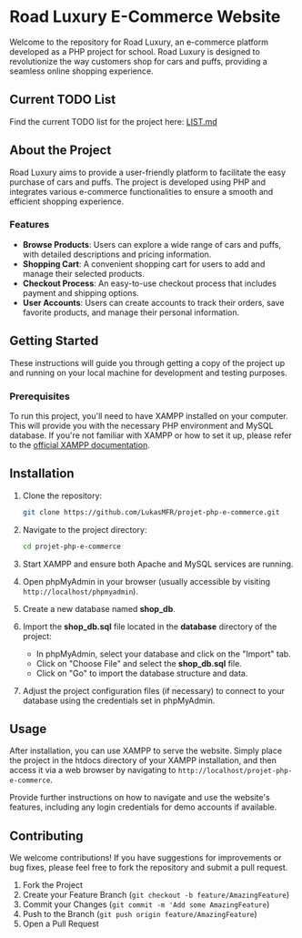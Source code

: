 # Road Luxury E-Commerce Website

Welcome to the repository for Road Luxury, an e-commerce platform developed as a PHP project for school. Road Luxury is designed to revolutionize the way customers shop for cars and puffs, providing a seamless online shopping experience.

## Current TODO List

Find the current TODO list for the project here: [LIST.md](LIST.md)

## About the Project

Road Luxury aims to provide a user-friendly platform to facilitate the easy purchase of cars and puffs. The project is developed using PHP and integrates various e-commerce functionalities to ensure a smooth and efficient shopping experience.

### Features

- **Browse Products**: Users can explore a wide range of cars and puffs, with detailed descriptions and pricing information.
- **Shopping Cart**: A convenient shopping cart for users to add and manage their selected products.
- **Checkout Process**: An easy-to-use checkout process that includes payment and shipping options.
- **User Accounts**: Users can create accounts to track their orders, save favorite products, and manage their personal information.

## Getting Started

These instructions will guide you through getting a copy of the project up and running on your local machine for development and testing purposes.

### Prerequisites

To run this project, you'll need to have XAMPP installed on your computer. This will provide you with the necessary PHP environment and MySQL database. If you're not familiar with XAMPP or how to set it up, please refer to the [official XAMPP documentation](https://www.apachefriends.org/index.html).

## Installation

1. Clone the repository:
   ```bash
   git clone https://github.com/LukasMFR/projet-php-e-commerce.git
   ```

2. Navigate to the project directory:
    ```bash
    cd projet-php-e-commerce
    ```

3. Start XAMPP and ensure both Apache and MySQL services are running.

4. Open phpMyAdmin in your browser (usually accessible by visiting `http://localhost/phpmyadmin`).

5. Create a new database named **shop_db**.

6. Import the **shop_db.sql** file located in the **database** directory of the project:
    - In phpMyAdmin, select your database and click on the "Import" tab.
    - Click on "Choose File" and select the **shop_db.sql** file.
    - Click on "Go" to import the database structure and data.

7. Adjust the project configuration files (if necessary) to connect to your database using the credentials set in phpMyAdmin.

## Usage
After installation, you can use XAMPP to serve the website. Simply place the project in the htdocs directory of your XAMPP installation, and then access it via a web browser by navigating to `http://localhost/projet-php-e-commerce`.

Provide further instructions on how to navigate and use the website's features, including any login credentials for demo accounts if available.

## Contributing
We welcome contributions! If you have suggestions for improvements or bug fixes, please feel free to fork the repository and submit a pull request.

1. Fork the Project
2. Create your Feature Branch (`git checkout -b feature/AmazingFeature`)
3. Commit your Changes (`git commit -m 'Add some AmazingFeature`)
4. Push to the Branch (`git push origin feature/AmazingFeature`)
5. Open a Pull Request